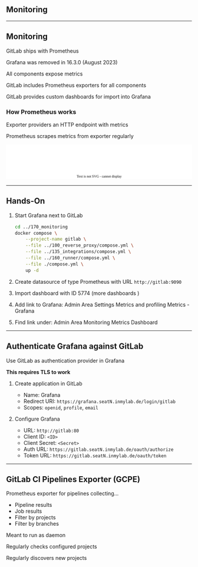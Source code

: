 <!-- .slide: id="gitlab_monitoring" class="vertical-center" -->

<i class="fa-duotone fa-monitor-waveform fa-8x" style="float: right; color: grey;"></i>

## Monitoring

---

## Monitoring

<i class="fa-duotone fa-monitor-waveform fa-4x" style="float: right;"></i>

GitLab ships with Prometheus [](https://docs.gitlab.com/omnibus/settings/grafana.html)

Grafana was removed in 16.3.0 (August 2023) [](https://docs.gitlab.com/ee/update/deprecations.html?removal_milestone=16.3#bundled-grafana-deprecated-and-disabled)

All components expose metrics

GitLab includes Prometheus exporters for all components

GitLab provides custom dashboards for import into Grafana [](https://gitlab.com/gitlab-org/grafana-dashboards)

### How Prometheus works

Exporter providers an HTTP endpoint with metrics

Prometheus scrapes metrics from exporter regularly

![](150_gitlab/170_monitoring/prometheus.drawio.svg) <!-- .element: style="width: 65%;" -->

---

## Hands-On

1. Start Grafana next to GitLab

    ```bash
    cd ../170_monitoring
    docker compose \
        --project-name gitlab \
        --file ../100_reverse_proxy/compose.yml \
        --file ../135_integrations/compose.yml \
        --file ../160_runner/compose.yml \
        --file ./compose.yml \
        up -d
    ```

1. Create datasource of type Prometheus with URL `http://gitlab:9090`

1. Import dashboard with ID 5774 [](https://grafana.com/grafana/dashboards/5774-gitlab-omnibus/) (more dashboards [](https://grafana.com/grafana/dashboards/?search=gitlab&dataSource=prometheus))

1. Add link to Grafana: Admin Area <i class="fa-regular fa-arrow-right"></i> Settings <i class="fa-regular fa-arrow-right"></i> Metrics and profiling <i class="fa-regular fa-arrow-right"></i> Metrics - Grafana

1. Find link under: Admin Area <i class="fa-regular fa-arrow-right"></i> Monitoring <i class="fa-regular fa-arrow-right"></i> Metrics Dashboard

---

## Authenticate Grafana against GitLab

Use GitLab as authentication provider in Grafana

<i class="fa-duotone fa-solid fa-triangle-exclamation"></i> **This requires TLS to work** <i class="fa-duotone fa-solid fa-triangle-exclamation"></i>

1. Create application in GitLab
    - Name: Grafana
    - Redirect URI: `https://grafana.seatN.inmylab.de/login/gitlab`
    - Scopes: `openid`, `profile`, `email`

1. Configure Grafana
    - URL: `http://gitlab:80`
    - Client ID: `<ID>`
    - Client Secret: `<Secret>`
    - Auth URL: `https://gitlab.seatN.inmylab.de/oauth/authorize`
    - Token URL: `https://gitlab.seatN.inmylab.de/oauth/token`

---

## GitLab CI Pipelines Exporter (GCPE)

<i class="fa-duotone fa-hose fa-4x" style="float: right;"></i>

Prometheus exporter for pipelines [](https://github.com/mvisonneau/gitlab-ci-pipelines-exporter) collecting...

- Pipeline results
- Job results
- Filter by projects
- Filter by branches

Meant to run as daemon

Regularly checks configured projects

Regularly discovers new projects
